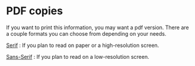 # PDF copies

If you want to print this information, you may want a pdf version. There are a couple formats you can choose from depending on your needs.

[Serif](./pdfs/serif.pdf)
: If you plan to read on paper or a high-resolution screen.

[Sans-Serif](./pdfs/sans-serif.pdf)
: If you plan to read on a low-resolution screen.
